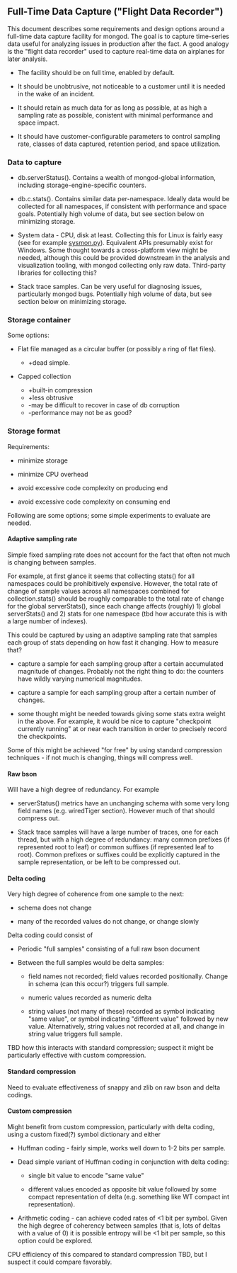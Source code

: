 ## Full-Time Data Capture ("Flight Data Recorder")

This document describes some requirements and design options around a
full-time data capture facility for mongod. The goal is to capture
time-series data useful for analyzing issues in production after the
fact. A good analogy is the "flight data recorder" used to capture
real-time data on airplanes for later analysis.

* The facility should be on full time, enabled by default.

* It should be unobtrusive, not noticeable to a customer until it is
  needed in the wake of an incident.

* It should retain as much data for as long as possible, at as high a
  sampling rate as possible, conistent with minimal performance and
  space impact.

* It should have customer-configurable parameters to control sampling
  rate, classes of data captured, retention period, and space
  utilization.


### Data to capture

* db.serverStatus(). Contains a wealth of mongod-global information,
  including storage-engine-specific counters.

* db.c.stats(). Contains similar data per-namespace. Ideally data
  would be collected for all namespaces, if consistent with
  performance and space goals. Potentially high volume of data, but
  see section below on minimizing storage.

* System data - CPU, disk at least. Collecting this for Linux is
  fairly easy (see for example
  [sysmon.py](../timeseries/sysmon.py)). Equivalent APIs presumably
  exist for Windows. Some thought towards a cross-platform view might
  be needed, although this could be provided downstream in the
  analysis and visualization tooling, with mongod collecting only raw
  data. Third-party libraries for collecting this?

* Stack trace samples. Can be very useful for diagnosing issues,
  particularly mongod bugs. Potentially high volume of data, but see
  section below on minimizing storage.

### Storage container

Some options:

* Flat file managed as a circular buffer (or possibly a ring of flat files).

    * +dead simple.

* Capped collection

    * +built-in compression
    * +less obtrusive
    * -may be difficult to recover in case of db corruption
    * -performance may not be as good?

### Storage format

Requirements:

* minimize storage

* minimize CPU overhead

* avoid excessive code complexity on producing end

* avoid excessive code complexity on consuming end

Following are some options; some simple experiments to evaluate are
needed.

#### Adaptive sampling rate

Simple fixed sampling rate does not account for the fact that
often not much is changing between samples.

For example, at first glance it seems that collecting stats() for all
namespaces could be prohibitively expensive. However, the total rate
of change of sample values across all namespaces combined for
collection.stats() should be roughly comparable to the total rate of
change for the global serverStats(), since each change affects
(roughly) 1) global serverStats() and 2) stats for one namespace (tbd
how accurate this is with a large number of indexes).

This could be captured by using an adaptive sampling rate that samples
each group of stats depending on how fast it changing. How to measure
that?

* capture a sample for each sampling group after a certain accumulated
  magnitude of changes. Probably not the right thing to do: the
  counters have wildly varying numerical magnitudes.

* capture a sample for each sampling group after a certain number of
  changes.

* some thought might be needed towards giving some stats extra weight
  in the above. For example, it would be nice to capture "checkpoint
  currently running" at or near each transition in order to precisely
  record the checkpoints.

Some of this might be achieved "for free" by using standard
compression techniques - if not much is changing, things will compress
well.


#### Raw bson

Will have a high degree of redundancy. For example

* serverStatus() metrics have an unchanging schema with some very long
  field names (e.g. wiredTiger section). However much of that should
  compress out.

* Stack trace samples will have a large number of traces, one for each
  thread, but with a high degree of redundancy: many common prefixes
  (if represented root to leaf) or common suffixes (if represented
  leaf to root). Common prefixes or suffixes could be explicitly
  captured in the sample representation, or be left to be compressed
  out.

#### Delta coding

Very high degree of coherence from one sample to the next:

* schema does not change

* many of the recorded values do not change, or change slowly

Delta coding could consist of

* Periodic "full samples" consisting of a full raw bson document

* Between the full samples would be delta samples:

    * field names not recorded; field values recorded
      positionally. Change in schema (can this occur?) triggers full
      sample.

    * numeric values recorded as numeric delta

    * string values (not many of these) recorded as symbol indicating
      "same value", or symbol indicating "different value" followed by
      new value. Alternatively, string values not recorded at all, and
      change in string value triggers full sample.

TBD how this interacts with standard compression; suspect it might be
particularly effective with custom compression.

#### Standard compression

Need to evaluate effectiveness of snappy and zlib on raw bson and
delta codings.

#### Custom compression

Might benefit from custom compression, particularly with delta coding,
using a custom fixed(?) symbol dictionary and either

* Huffman coding - fairly simple, works well down to 1-2 bits per
  sample. 

* Dead simple variant of Huffman coding in conjunction with delta coding:

    * single bit value to encode "same value"

    * different values encoded as opposite bit value followed by some
      compact representation of delta (e.g. something like WT compact
      int representation).

* Arithmetic coding - can achieve coded rates of <1 bit per
  symbol. Given the high degree of coherency between samples (that is,
  lots of deltas with a value of 0) it is possible entropy will be <1
  bit per sample, so this option could be explored.

CPU efficiency of this compared to standard compression TBD, but I
suspect it could compare favorably.
